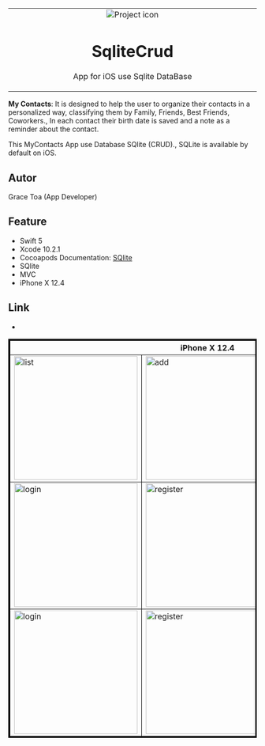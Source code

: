 
<table align="center"><tr><td align="center" width="9999">
<img src="https://user-images.githubusercontent.com/10947013/64476206-76301500-d18c-11e9-815e-680fd84a43b0.jpg" align="center"  alt="Project icon">

# SqliteCrud

App for iOS use Sqlite DataBase
</td></tr></table>


<strong>My Contacts</strong>: It is designed to help the user to organize their contacts in a personalized way, classifying them by Family, Friends, Best Friends, Coworkers., In each contact their birth date is saved and a note as a reminder about the contact.

This MyContacts App use Database SQlite (CRUD)., SQLite is available by default on iOS.

## Autor
Grace Toa  (App Developer)
 
## Feature
- Swift 5
- Xcode 10.2.1 
- Cocoapods Documentation: [SQlite](http://cocoadocs.org/docsets/SQLite.swift/0.11.3/)
- SQlite
- MVC
- iPhone X 12.4

 ## Link
 - 

<table border="3" bordercolor="black" align="center">
    <tr>
        <th colspan="3">iPhone X 12.4</th> 
    </tr>
    <tr>
        <td><img src="https://user-images.githubusercontent.com/10947013/64476545-1176b980-d190-11e9-8685-27c25681cc0a.png"             width="250" alt="list"></td>
        <td><img src="https://user-images.githubusercontent.com/10947013/64476480-809fde00-d18f-11e9-8036-61ef7c4e415d.png"             width="250" alt="add"></td>
        <td><img src="https://user-images.githubusercontent.com/10947013/64476508-b2b14000-d18f-11e9-8b3f-05636175d5a7.png"              width="250" alt="list"></td>     
    </tr>
     <tr>
        <td><img src="https://user-images.githubusercontent.com/10947013/64476552-2ce1c480-d190-11e9-8b29-786bcc3c152e.png"             width="250" alt="login"></td>
        <td><img src="https://user-images.githubusercontent.com/10947013/64476565-45ea7580-d190-11e9-8c16-7074acd90f2b.png"             width="250" alt="register"></td>
        <td><img src="https://user-images.githubusercontent.com/10947013/64476573-5dc1f980-d190-11e9-89b7-1c591aed95b0.png"              width="250" alt="profile"></td>     
    </tr>
      <tr>
        <td><img src="https://user-images.githubusercontent.com/10947013/64476581-74685080-d190-11e9-8865-9a7e40f74ef1.png"             width="250" alt="login"></td>
        <td><img src="https://user-images.githubusercontent.com/10947013/64476585-8a761100-d190-11e9-8f54-c13fde7a5be2.png"             width="250" alt="register"></td>
    </tr>
    
</table>

